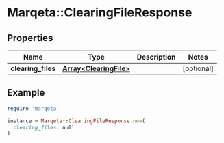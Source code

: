 # Marqeta::ClearingFileResponse

## Properties

| Name | Type | Description | Notes |
| ---- | ---- | ----------- | ----- |
| **clearing_files** | [**Array&lt;ClearingFile&gt;**](ClearingFile.md) |  | [optional] |

## Example

```ruby
require 'marqeta'

instance = Marqeta::ClearingFileResponse.new(
  clearing_files: null
)
```

